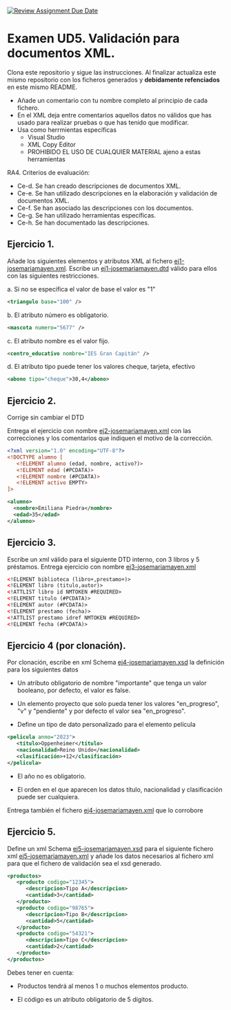 [![Review Assignment Due Date](https://classroom.github.com/assets/deadline-readme-button-24ddc0f5d75046c5622901739e7c5dd533143b0c8e959d652212380cedb1ea36.svg)](https://classroom.github.com/a/VCT2iNTV)
#  Examen UD5. Validación para documentos XML.

Clona este repositorio y sigue las instrucciones. Al finalizar actualiza este mismo repositorio con los ficheros generados y **debidamente refenciados** en este mismo README.
- Añade un comentario con tu nombre completo al principio de cada fichero.
- En el XML deja entre comentarios aquellos datos no válidos que has usado para realizar pruebas o que has tenido que modificar.
- Usa como herrmientas específicas
   - Visual Studio
   - XML Copy Editor  
   - PROHIBIDO EL USO DE CUALQUIER MATERIAL ajeno a estas herramientas

RA4. Criterios de evaluación:
- Ce-d. Se han creado descripciones de documentos XML.
- Ce-e. Se han utilizado descripciones en la elaboración y validación de documentos XML.
- Ce-f. Se han asociado las descripciones con los documentos.
- Ce-g. Se han utilizado herramientas específicas.
- Ce-h. Se han documentado las descripciones.

## Ejercicio 1. 
Añade los siguientes elementos y atributos XML al fichero [ej1-josemariamayen.xml](ej1-josemariamayen.xml). Escribe un [ej1-josemariamayen.dtd](ej1-josemariamayen.dtd) válido para ellos con las siguientes restricciones. 

a. Si no se especifica el valor de base el valor es "1"
```xml
<triangulo base="100" />
```

b. El atributo número es obligatorio.
```xml
<mascota numero="5677" />
```

c. El atributo nombre es el valor fijo.
```xml
<centro_educativo nombre="IES Gran Capitán" />
```

d. El atributo tipo puede tener los valores cheque, tarjeta, efectivo
```xml
<abono tipo="cheque">30,4</abono>
```


## Ejercicio 2.
Corrige sin cambiar el DTD 

Entrega el ejercicio con nombre [ej2-josemariamayen.xml](ej2-josemariamayen.xml) con las correcciones y los comentarios que indiquen el motivo de la corrección.
```xml
<?xml version="1.0" encoding="UTF-8"?>
<!DOCTYPE alumno [
   <!ELEMENT alumno (edad, nombre, activo?)>
   <!ELEMENT edad (#PCDATA)>
   <!ELEMENT nombre (#PCDATA)>
   <!ELEMENT activo EMPTY>
]>

<alumno>
  <nombre>Emiliana Piedra</nombre>
  <edad>35</edad>
</alumno>
```



## Ejercicio 3. 
Escribe un xml válido para el siguiente DTD interno, con 3 libros y 5 préstamos. Entrega ejercicio con nombre [ej3-josemariamayen.xml](ej3-josemariamayen.xml)
```xml
<!ELEMENT biblioteca (libro+,prestamo+)>
<!ELEMENT libro (titulo,autor)>
<!ATTLIST libro id NMTOKEN #REQUIRED>
<!ELEMENT titulo (#PCDATA)>
<!ELEMENT autor (#PCDATA)>
<!ELEMENT prestamo (fecha)>
<!ATTLIST prestamo idref NMTOKEN #REQUIRED>
<!ELEMENT fecha (#PCDATA)>
```


## Ejercicio 4 (por clonación). 
Por clonación, escribe en xml Schema [ej4-josemariamayen.xsd](ej4-josemariamayen.xsd) la definición para los siguientes datos 

-  Un atributo obligatorio de nombre "importante" que tenga un valor booleano, por defecto, el valor es false. 

-  Un elemento proyecto que solo pueda tener los valores "en_progreso", "v" y "pendiente" y por defecto el valor sea "en_progreso". 
-  Define un tipo de dato personalizado para el elemento película 
```xml
<pelicula anno="2023">
   <título>Oppenheimer</título>
   <nacionalidad>Reino Unido</nacionalidad>
   <clasificación>+12</clasificación>
</pelicula>
```
   -  El año no es obligatorio.

   -  El orden en el que aparecen los datos título, nacionalidad y clasificación puede ser cualquiera.
   
Entrega también el fichero [ej4-josemariamayen.xml](ej4-josemariamayen.xml) que lo corrobore

## Ejercicio 5. 
Define un xml Schema [ej5-josemariamayen.xsd](ej5-josemariamayen.xsd) para el siguiente fichero xml [ej5-josemariamayen.xml](ej5-josemariamayen.xml) y añade los datos necesarios al fichero xml para que el fichero de
validación sea el xsd generado. 
```xml
<productos>
   <producto codigo="12345">
      <descripcion>Tipo A</descripcion>
      <cantidad>3</cantidad>
   </producto>
   <producto codigo="98765">
      <descripcion>Tipo B</descripcion>
      <cantidad>5</cantidad>
   </producto>
   <producto codigo="54321">
      <descripcion>Tipo C</descripcion>
      <cantidad>2</cantidad>
   </producto>
</productos>
```
Debes tener en cuenta:

- Productos tendrá al menos 1 o muchos elementos producto.

- El código es un atributo obligatorio de 5 dígitos.

